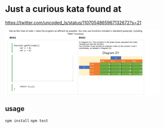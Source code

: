 # Just a curious kata found at

https://twitter.com/uncoded_ls/status/1107054865967132672?s=21

![kata](./kata.png)

## usage

`npm install`
`npm test`
